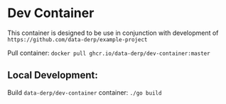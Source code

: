# Dev Container
This container is designed to be use in conjunction with development of `https://github.com/data-derp/example-project`

Pull container: `docker pull ghcr.io/data-derp/dev-container:master`

## Local Development:
Build `data-derp/dev-container` container: `./go build` 